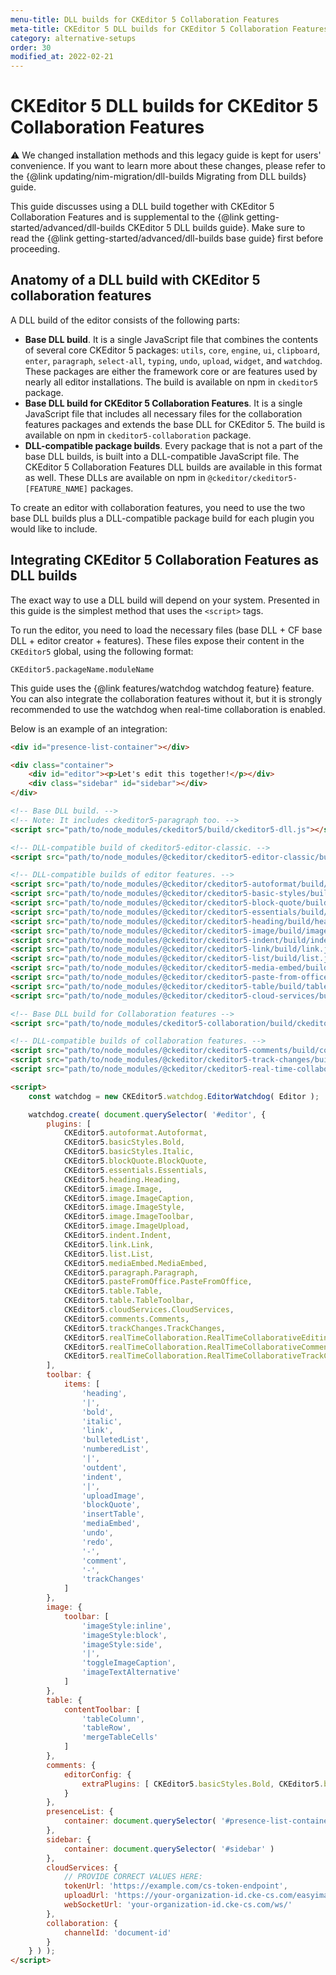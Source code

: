 ```yaml
---
menu-title: DLL builds for CKEditor 5 Collaboration Features
meta-title: CKEditor 5 DLL builds for CKEditor 5 Collaboration Features | CKEditor 5 documentation
category: alternative-setups
order: 30
modified_at: 2022-02-21
---
```


# CKEditor 5 DLL builds for CKEditor 5 Collaboration Features

<info-box warning>
	⚠️  We changed installation methods and this legacy guide is kept for users' convenience. If you want to learn more about these changes, please refer to the {@link updating/nim-migration/dll-builds Migrating from DLL builds} guide.
</info-box>

This guide discusses using a DLL build together with CKEditor&nbsp;5 Collaboration Features and is supplemental to the {@link getting-started/advanced/dll-builds CKEditor&nbsp;5 DLL builds guide}. Make sure to read the {@link getting-started/advanced/dll-builds base guide} first before proceeding.

## Anatomy of a DLL build with CKEditor&nbsp;5 collaboration features

A DLL build of the editor consists of the following parts:

* **Base DLL build**. It is a single JavaScript file that combines the contents of several core CKEditor&nbsp;5 packages: `utils`, `core`, `engine`, `ui`, `clipboard`, `enter`, `paragraph`, `select-all`, `typing`, `undo`, `upload`, `widget`, and `watchdog`. These packages are either the framework core or are features used by nearly all editor installations. The build is available on npm in `ckeditor5` package.
* **Base DLL build for CKEditor&nbsp;5 Collaboration Features**. It is a single JavaScript file that includes all necessary files for the collaboration features packages and extends the base DLL for CKEditor&nbsp;5. The build is available on npm in `ckeditor5-collaboration` package.
* **DLL-compatible package builds**. Every package that is not a part of the base DLL builds, is built into a DLL-compatible JavaScript file. The CKEditor&nbsp;5 Collaboration Features DLL builds are available in this format as well. These DLLs are available on npm in `@ckeditor/ckeditor5-[FEATURE_NAME]` packages.

To create an editor with collaboration features, you need to use the two base DLL builds plus a DLL-compatible package build for each plugin you would like to include.

## Integrating CKEditor&nbsp;5 Collaboration Features as DLL builds

The exact way to use a DLL build will depend on your system. Presented in this guide is the simplest method that uses the `<script>` tags.

To run the editor, you need to load the necessary files (base DLL + CF base DLL + editor creator + features). These files expose their content in the `CKEditor5` global, using the following format:

```
CKEditor5.packageName.moduleName
```

<info-box>
	This guide uses the {@link features/watchdog watchdog feature} feature. You can also integrate the collaboration features without it, but it is strongly recommended to use the watchdog when real-time collaboration is enabled.
</info-box>

Below is an example of an integration:

```html
<div id="presence-list-container"></div>

<div class="container">
	<div id="editor"><p>Let's edit this together!</p></div>
	<div class="sidebar" id="sidebar"></div>
</div>

<!-- Base DLL build. -->
<!-- Note: It includes ckeditor5-paragraph too. -->
<script src="path/to/node_modules/ckeditor5/build/ckeditor5-dll.js"></script>

<!-- DLL-compatible build of ckeditor5-editor-classic. -->
<script src="path/to/node_modules/@ckeditor/ckeditor5-editor-classic/build/editor-classic.js"></script>

<!-- DLL-compatible builds of editor features. -->
<script src="path/to/node_modules/@ckeditor/ckeditor5-autoformat/build/autoformat.js"></script>
<script src="path/to/node_modules/@ckeditor/ckeditor5-basic-styles/build/basic-styles.js"></script>
<script src="path/to/node_modules/@ckeditor/ckeditor5-block-quote/build/block-quote.js"></script>
<script src="path/to/node_modules/@ckeditor/ckeditor5-essentials/build/essentials.js"></script>
<script src="path/to/node_modules/@ckeditor/ckeditor5-heading/build/heading.js"></script>
<script src="path/to/node_modules/@ckeditor/ckeditor5-image/build/image.js"></script>
<script src="path/to/node_modules/@ckeditor/ckeditor5-indent/build/indent.js"></script>
<script src="path/to/node_modules/@ckeditor/ckeditor5-link/build/link.js"></script>
<script src="path/to/node_modules/@ckeditor/ckeditor5-list/build/list.js"></script>
<script src="path/to/node_modules/@ckeditor/ckeditor5-media-embed/build/media-embed.js"></script>
<script src="path/to/node_modules/@ckeditor/ckeditor5-paste-from-office/build/paste-from-office.js"></script>
<script src="path/to/node_modules/@ckeditor/ckeditor5-table/build/table.js"></script>
<script src="path/to/node_modules/@ckeditor/ckeditor5-cloud-services/build/cloud-services.js"></script>

<!-- Base DLL build for Collaboration features -->
<script src="path/to/node_modules/ckeditor5-collaboration/build/ckeditor5-collaboration-dll.js"></script>

<!-- DLL-compatible builds of collaboration features. -->
<script src="path/to/node_modules/@ckeditor/ckeditor5-comments/build/comments.js"></script>
<script src="path/to/node_modules/@ckeditor/ckeditor5-track-changes/build/track-changes.js"></script>
<script src="path/to/node_modules/@ckeditor/ckeditor5-real-time-collaboration/build/real-time-collaboration.js"></script>

<script>
	const watchdog = new CKEditor5.watchdog.EditorWatchdog( Editor );

	watchdog.create( document.querySelector( '#editor', {
		plugins: [
			CKEditor5.autoformat.Autoformat,
			CKEditor5.basicStyles.Bold,
			CKEditor5.basicStyles.Italic,
			CKEditor5.blockQuote.BlockQuote,
			CKEditor5.essentials.Essentials,
			CKEditor5.heading.Heading,
			CKEditor5.image.Image,
			CKEditor5.image.ImageCaption,
			CKEditor5.image.ImageStyle,
			CKEditor5.image.ImageToolbar,
			CKEditor5.image.ImageUpload,
			CKEditor5.indent.Indent,
			CKEditor5.link.Link,
			CKEditor5.list.List,
			CKEditor5.mediaEmbed.MediaEmbed,
			CKEditor5.paragraph.Paragraph,
			CKEditor5.pasteFromOffice.PasteFromOffice,
			CKEditor5.table.Table,
			CKEditor5.table.TableToolbar,
			CKEditor5.cloudServices.CloudServices,
			CKEditor5.comments.Comments,
			CKEditor5.trackChanges.TrackChanges,
			CKEditor5.realTimeCollaboration.RealTimeCollaborativeEditing,
			CKEditor5.realTimeCollaboration.RealTimeCollaborativeComments,
			CKEditor5.realTimeCollaboration.RealTimeCollaborativeTrackChanges,
		],
		toolbar: {
			items: [
				'heading',
				'|',
				'bold',
				'italic',
				'link',
				'bulletedList',
				'numberedList',
				'|',
				'outdent',
				'indent',
				'|',
				'uploadImage',
				'blockQuote',
				'insertTable',
				'mediaEmbed',
				'undo',
				'redo',
				'-',
				'comment',
				'-',
				'trackChanges'
			]
		},
		image: {
			toolbar: [
				'imageStyle:inline',
				'imageStyle:block',
				'imageStyle:side',
				'|',
				'toggleImageCaption',
				'imageTextAlternative'
			]
		},
		table: {
			contentToolbar: [
				'tableColumn',
				'tableRow',
				'mergeTableCells'
			]
		},
		comments: {
			editorConfig: {
				extraPlugins: [ CKEditor5.basicStyles.Bold, CKEditor5.basicStyles.Italic, CKEditor5.list.List, CKEditor5.autoformat.Autoformat ]
			}
		},
		presenceList: {
			container: document.querySelector( '#presence-list-container' )
		},
		sidebar: {
			container: document.querySelector( '#sidebar' )
		},
		cloudServices: {
			// PROVIDE CORRECT VALUES HERE:
			tokenUrl: 'https://example.com/cs-token-endpoint',
			uploadUrl: 'https://your-organization-id.cke-cs.com/easyimage/upload/',
			webSocketUrl: 'your-organization-id.cke-cs.com/ws/'
		},
		collaboration: {
			channelId: 'document-id'
		}
	} ) );
</script>
```
